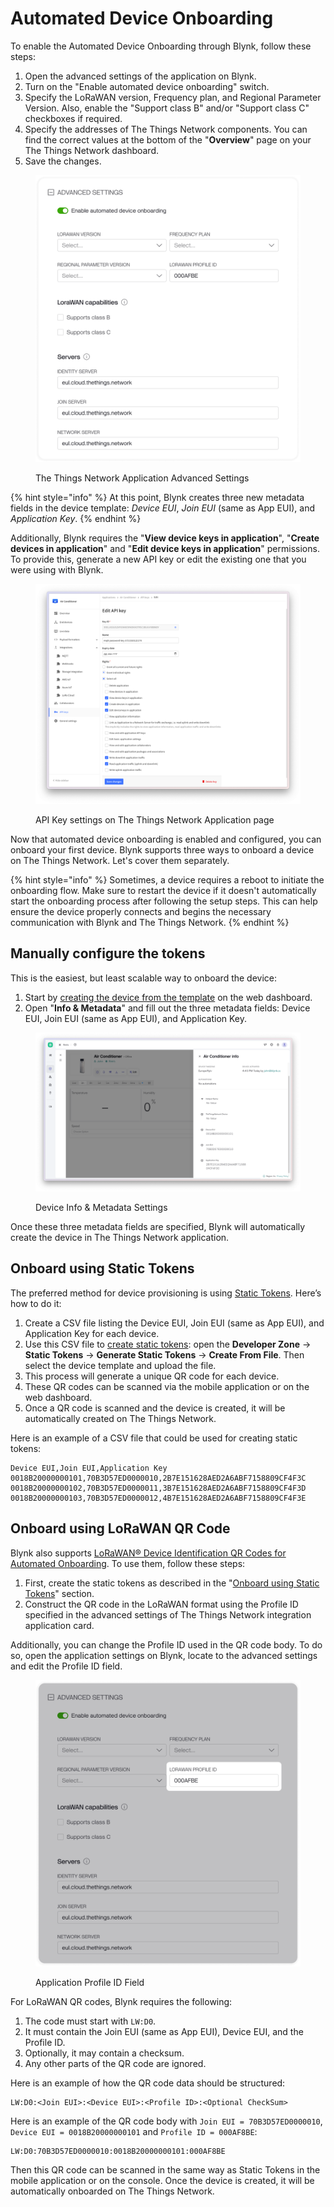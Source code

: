 # Automated Device Onboarding

To enable the Automated Device Onboarding through Blynk, follow these steps:

1. Open the advanced settings of the application on Blynk.
2. Turn on the "Enable automated device onboarding" switch.
3. Specify the LoRaWAN version, Frequency plan, and Regional Parameter Version. Also, enable the "Support class B" and/or "Support class C" checkboxes if required.
4. Specify the addresses of The Things Network components. You can find the correct values at the bottom of the "**Overview**" page on your The Things Network dashboard.
5. Save the changes.

<figure><img src="../../.gitbook/assets/advanced-settings.png" alt="" width="563"><figcaption><p>The Things Network Application Advanced Settings</p></figcaption></figure>

{% hint style="info" %}
At this point, Blynk creates three new metadata fields in the device template: _Device EUI_, _Join EUI_ (same as App EUI), and _Application Key_.
{% endhint %}

Additionally, Blynk requires the "**View device keys in application**", "**Create devices in application**" and "**Edit device keys in application**" permissions. To provide this, generate a new API key or edit the existing one that you were using with Blynk.

<figure><img src="../../.gitbook/assets/Снимок экрана 2024-07-18 в 16.43.01.png" alt=""><figcaption><p>API Key settings on The Things Network Application page</p></figcaption></figure>

Now that automated device onboarding is enabled and configured, you can onboard your first device. Blynk supports three ways to onboard a device on The Things Network. Let's cover them separately.

{% hint style="info" %}
Sometimes, a device requires a reboot to initiate the onboarding flow. Make sure to restart the device if it doesn't automatically start the onboarding process after following the setup steps. This can help ensure the device properly connects and begins the necessary communication with Blynk and The Things Network.
{% endhint %}

## Manually configure the tokens

This is the easiest, but least scalable way to onboard the device:

1. Start by [creating the device from the template](../../blynk.console/devices/actions-with-devices.md#create-device) on the web dashboard.
2. Open "**Info & Metadata**" and fill out the three metadata fields: Device EUI, Join EUI (same as App EUI), and Application Key.

<figure><img src="../../.gitbook/assets/Снимок экрана 2024-07-18 в 16.47.08.png" alt=""><figcaption><p>Device Info &#x26; Metadata Settings</p></figcaption></figure>

Once these three metadata fields are specified, Blynk will automatically create the device in The Things Network application.

## Onboard using Static Tokens

The preferred method for device provisioning is using [Static Tokens](../../commercial-use/deploying-products-with-static-authtokens.md). Here’s how to do it:

1. Create a CSV file listing the Device EUI, Join EUI (same as App EUI), and Application Key for each device.
2. Use this CSV file to [create static tokens](../../getting-started/activating-devices/blynk-edgent-static-authtoken.md): open the **Developer Zone** -> **Static Tokens** -> **Generate Static Tokens** -> **Create From File**. Then select the device template and upload the file.
3. This process will generate a unique QR code for each device.
4. These QR codes can be scanned via the mobile application or on the web dashboard.
5. Once a QR code is scanned and the device is created, it will be automatically created on The Things Network.

Here is an example of a CSV file that could be used for creating static tokens:

```csv
Device EUI,Join EUI,Application Key
0018B20000000101,70B3D57ED0000010,2B7E151628AED2A6ABF7158809CF4F3C
0018B20000000102,70B3D57ED0000011,3B7E151628AED2A6ABF7158809CF4F3D
0018B20000000103,70B3D57ED0000012,4B7E151628AED2A6ABF7158809CF4F3E
```

## Onboard using LoRaWAN QR Code

Blynk also supports [LoRaWAN® Device Identification QR Codes for Automated Onboarding](https://lora-alliance.org/wp-content/uploads/2020/11/TR005\_LoRaWAN\_Device\_Identification\_QR\_Codes.pdf). To use them, follow these steps:

1. First, create the static tokens as described in the "[Onboard using Static Tokens](automated-device-onboarding.md#onboard-using-static-tokens)" section.
2. Construct the QR code in the LoRaWAN format using the Profile ID specified in the advanced settings of The Things Network integration application card.

Additionally, you can change the Profile ID used in the QR code body. To do so, open the application settings on Blynk, locate to the advanced settings and edit the Profile ID field.

<figure><img src="../../.gitbook/assets/lorawan-profile-id.png" alt="" width="563"><figcaption><p>Application Profile ID Field</p></figcaption></figure>

For LoRaWAN QR codes, Blynk requires the following:

1. The code must start with `LW:D0`.
2. It must contain the Join EUI (same as App EUI), Device EUI, and the Profile ID.
3. Optionally, it may contain a checksum.
4. Any other parts of the QR code are ignored.

Here is an example of how the QR code data should be structured:

```php-template
LW:D0:<Join EUI>:<Device EUI>:<Profile ID>:<Optional CheckSum>
```

Here is an example of the QR code body with `Join EUI = 70B3D57ED0000010`, `Device EUI = 0018B20000000101` and `Profile ID = 000AF8BE`:

```
LW:D0:70B3D57ED0000010:0018B20000000101:000AF8BE
```

Then this QR code can be scanned in the same way as Static Tokens in the mobile application or on the console. Once the device is created, it will be automatically onboarded on The Things Network.
